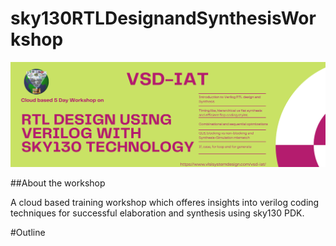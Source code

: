 # sky130RTLDesignandSynthesisWorkshop
![Workshop Banner](/docs/workshop_banner.png)

##About the workshop

A cloud based training workshop which offeres insights into verilog coding techniques for successful elaboration and synthesis using sky130 PDK.

#Outline

